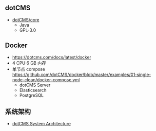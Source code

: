 
## dotCMS
* [dotCMS/core](https://github.com/dotCMS/core)
  * Java
  * GPL-3.0

## Docker
* https://dotcms.com/docs/latest/docker
* 4 CPU 6 GB 内存
* 单节点 compose https://github.com/dotCMS/docker/blob/master/examples/01-single-node-clean/docker-compose.yml
  * dotCMS Server
  * Elasticsearch
  * PostgreSQL

## 系统架构
* [dotCMS System Architecture](https://dotcms.com/docs/latest/dotcms-system-architecture)
